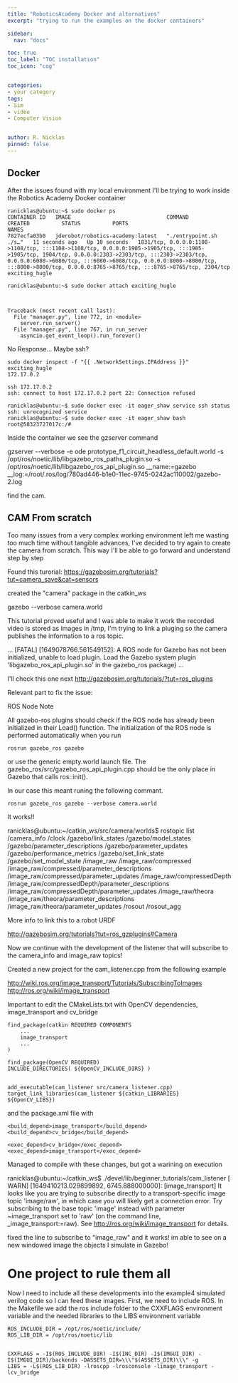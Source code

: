 ```yaml
---
title: "RoboticsAcademy Docker and alternatives"
excerpt: "trying to run the examples on the docker containers"

sidebar:
  nav: "docs"

toc: true
toc_label: "TOC installation"
toc_icon: "cog"


categories:
- your category
tags:
- Sim
- video
- Computer Vision


author: R. Nicklas
pinned: false
---
```



## Docker

After the issues found with my local environment I'll be trying to work inside the Robotics Academy Docker container

```
ranicklas@ubuntu:~$ sudo docker ps
CONTAINER ID   IMAGE                              COMMAND                  CREATED          STATUS          PORTS                                                                                                                                                                                                                                                                                            NAMES
7827ecfa03b0   jderobot/robotics-academy:latest   "./entrypoint.sh ./s…"   11 seconds ago   Up 10 seconds   1831/tcp, 0.0.0.0:1108->1108/tcp, :::1108->1108/tcp, 0.0.0.0:1905->1905/tcp, :::1905->1905/tcp, 1904/tcp, 0.0.0.0:2303->2303/tcp, :::2303->2303/tcp, 0.0.0.0:6080->6080/tcp, :::6080->6080/tcp, 0.0.0.0:8000->8000/tcp, :::8000->8000/tcp, 0.0.0.0:8765->8765/tcp, :::8765->8765/tcp, 2304/tcp   exciting_hugle

ranicklas@ubuntu:~$ sudo docker attach exciting_hugle



Traceback (most recent call last):
  File "manager.py", line 772, in <module>
    server.run_server()
  File "manager.py", line 767, in run_server
    asyncio.get_event_loop().run_forever()

```

No Response... 
Maybe ssh?

```
sudo docker inspect -f "{{ .NetworkSettings.IPAddress }}" exciting_hugle
172.17.0.2

ssh 172.17.0.2
ssh: connect to host 172.17.0.2 port 22: Connection refused

```

```
ranicklas@ubuntu:~$ sudo docker exec -it eager_shaw service ssh status
ssh: unrecognized service
ranicklas@ubuntu:~$ sudo docker exec -it eager_shaw bash
root@58323727017c:/# 
```

Inside the container we see the gzserver command

gzserver --verbose -e ode prototype_f1_circuit_headless_default.world -s /opt/ros/noetic/lib/libgazebo_ros_paths_plugin.so -s /opt/ros/noetic/lib/libgazebo_ros_api_plugin.so __name:=gazebo __log:=/root/.ros/log/780ad446-b1e0-11ec-9745-0242ac110002/gazebo-2.log

find the cam.



## CAM From scratch

Too many issues from a very complex working environment left me wasting too much time without tangible advances, I've decided to try again to create the camera from scratch. This way I'll be able to go forward and understand step by step 

Found this turorial: 
https://gazebosim.org/tutorials?tut=camera_save&cat=sensors

created the "camera" package in the catkin_ws

gazebo --verbose camera.world

This tutorial proved useful and I was able to make it work the recorded video is stored as images in /tmp, I'm trying to link a pluging so the camera publishes the information to a ros topic. 

...
[FATAL] [1649078766.561549152]: A ROS node for Gazebo has not been initialized, unable to load plugin. Load the Gazebo system plugin 'libgazebo_ros_api_plugin.so' in the gazebo_ros package)
...

I'll check this one next http://gazebosim.org/tutorials/?tut=ros_plugins

Relevant part to fix the issue: 

ROS Node Note

All gazebo-ros plugins should check if the ROS node has already been initialized in their Load() function. The initialization of the ROS node is performed automatically when you run

```
rosrun gazebo_ros gazebo
```
or use the generic empty.world launch file. The gazebo_ros/src/gazebo_ros_api_plugin.cpp should be the only place in Gazebo that calls ros::init().


In our case this meant runing the following commant. 

```
rosrun gazebo_ros gazebo --verbose camera.world
```

It works!!

ranicklas@ubuntu:~/catkin_ws/src/camera/worlds$ rostopic list
/camera_info
/clock
/gazebo/link_states
/gazebo/model_states
/gazebo/parameter_descriptions
/gazebo/parameter_updates
/gazebo/performance_metrics
/gazebo/set_link_state
/gazebo/set_model_state
/image_raw
/image_raw/compressed
/image_raw/compressed/parameter_descriptions
/image_raw/compressed/parameter_updates
/image_raw/compressedDepth
/image_raw/compressedDepth/parameter_descriptions
/image_raw/compressedDepth/parameter_updates
/image_raw/theora
/image_raw/theora/parameter_descriptions
/image_raw/theora/parameter_updates
/rosout
/rosout_agg


More info to link this to a robot URDF

http://gazebosim.org/tutorials?tut=ros_gzplugins#Camera

Now we continue with the development of the listener that will subscribe to the camera_info and image_raw topics!


Created a new project for the cam_listener.cpp from the following example

http://wiki.ros.org/image_transport/Tutorials/SubscribingToImages
http://ros.org/wiki/image_transport 


Important to edit the CMakeLists.txt with OpenCV dependencies, image_transport and cv_bridge

```
find_package(catkin REQUIRED COMPONENTS
    ...
    image_transport
    ...
)

find_package(OpenCV REQUIRED)
INCLUDE_DIRECTORIES( ${OpenCV_INCLUDE_DIRS} )


add_executable(cam_listener src/camera_listener.cpp)
target_link_libraries(cam_listener ${catkin_LIBRARIES}  ${OpenCV_LIBS})
```

and the package.xml file with

```
<build_depend>image_transport</build_depend>
<build_depend>cv_bridge</build_depend>

<exec_depend>cv_bridge</exec_depend>
<exec_depend>image_transport</exec_depend>
```

Managed to compile with these changes, but got a warining on execution

ranicklas@ubuntu:~/catkin_ws$ ./devel/lib/beginner_tutorials/cam_listener
[ WARN] [1649410213.029899892, 6745.888000000]: [image_transport] It looks like you are trying to subscribe directly to a transport-specific image topic 'image/raw', in which case you will likely get a connection error. Try subscribing to the base topic 'image' instead with parameter ~image_transport set to 'raw' (on the command line, _image_transport:=raw). See http://ros.org/wiki/image_transport for details.


fixed the line to subscribe to "image_raw" and it works! im able to see on a new windowed image the objects I simulate in Gazebo!

# One project to rule them all

Now I need to include all these developments into the example4 simulated verilog code so I can feed these images. 
First, we need to include ROS. In the Makefile we add the ros include folder to the CXXFLAGS environment variable and the needed libraries to the LIBS environment variable

```
ROS_INCLUDE_DIR = /opt/ros/noetic/include/
ROS_LIB_DIR = /opt/ros/noetic/lib


CXXFLAGS = -I$(ROS_INCLUDE_DIR) -I$(INC_DIR) -I$(IMGUI_DIR) -I$(IMGUI_DIR)/backends -DASSETS_DIR=\\\"$(ASSETS_DIR)\\\" -g
LIBS = -L$(ROS_LIB_DIR) -lroscpp -lrosconsole -limage_transport -lcv_bridge


```



